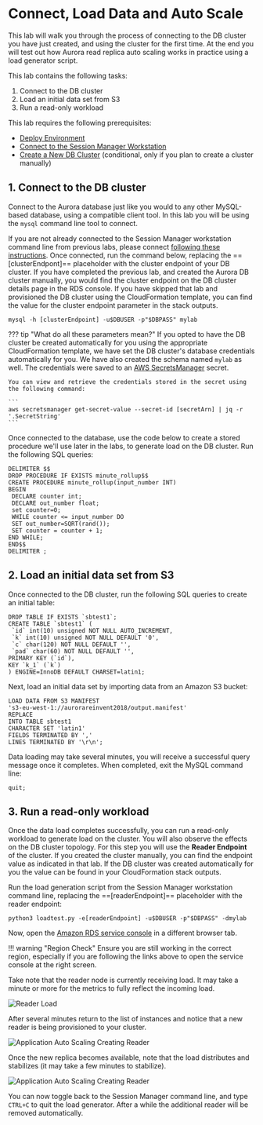 # Connect, Load Data and Auto Scale

This lab will walk you through the process of connecting to the DB cluster you have just created, and using the cluster for the first time. At the end you will test out how Aurora read replica auto scaling works in practice using a load generator script.

This lab contains the following tasks:

1. Connect to the DB cluster
2. Load an initial data set from S3
3. Run a read-only workload

This lab requires the following prerequisites:

* [Deploy Environment](/prereqs/environment/)
* [Connect to the Session Manager Workstation](/prereqs/connect/)
* [Create a New DB Cluster](/provisioned/create/) (conditional, only if you plan to create a cluster manually)


## 1. Connect to the DB cluster

Connect to the Aurora database just like you would to any other MySQL-based database, using a compatible client tool. In this lab you will be using the `mysql` command line tool to connect.

If you are not already connected to the Session Manager workstation command line from previous labs, please connect [following these instructions](/prereqs/connect/). Once connected, run the command below, replacing the ==[clusterEndpont]== placeholder with the cluster endpoint of your DB cluster. If you have completed the previous lab, and created the Aurora DB cluster manually, you would find the cluster endpoint on the DB cluster details page in the RDS console. If you have skipped that lab and provisioned the DB cluster using the CloudFormation template, you can find the value for the cluster endpoint parameter in the stack outputs.


```
mysql -h [clusterEndpoint] -u$DBUSER -p"$DBPASS" mylab
```

??? tip "What do all these parameters mean?"
    If you opted to have the DB cluster be created automatically for you using the appropriate CloudFormation template, we have set the DB cluster's database credentials automatically for you. We have also created the schema named `mylab` as well. The credentials were saved to an <a href="https://docs.aws.amazon.com/secretsmanager/latest/userguide/intro.html" target="_blank">AWS SecretsManager</a> secret.

    You can view and retrieve the credentials stored in the secret using the following command:

    ```
    aws secretsmanager get-secret-value --secret-id [secretArn] | jq -r '.SecretString'
    ```

Once connected to the database, use the code below to create a stored procedure we'll use later in the labs, to generate load on the DB cluster. Run the following SQL queries:

```
DELIMITER $$
DROP PROCEDURE IF EXISTS minute_rollup$$
CREATE PROCEDURE minute_rollup(input_number INT)
BEGIN
 DECLARE counter int;
 DECLARE out_number float;
 set counter=0;
 WHILE counter <= input_number DO
 SET out_number=SQRT(rand());
 SET counter = counter + 1;
END WHILE;
END$$
DELIMITER ;
```


## 2. Load an initial data set from S3

Once connected to the DB cluster, run the following SQL queries to create an initial table:

```
DROP TABLE IF EXISTS `sbtest1`;
CREATE TABLE `sbtest1` (
 `id` int(10) unsigned NOT NULL AUTO_INCREMENT,
 `k` int(10) unsigned NOT NULL DEFAULT '0',
 `c` char(120) NOT NULL DEFAULT '',
 `pad` char(60) NOT NULL DEFAULT '',
PRIMARY KEY (`id`),
KEY `k_1` (`k`)
) ENGINE=InnoDB DEFAULT CHARSET=latin1;
```

Next, load an initial data set by importing data from an Amazon S3 bucket:

```
LOAD DATA FROM S3 MANIFEST
's3-eu-west-1://aurorareinvent2018/output.manifest'
REPLACE
INTO TABLE sbtest1
CHARACTER SET 'latin1'
FIELDS TERMINATED BY ','
LINES TERMINATED BY '\r\n';
```

Data loading may take several minutes, you will receive a successful query message once it completes. When completed, exit the MySQL command line:

```
quit;
```


## 3. Run a read-only workload

Once the data load completes successfully, you can run a read-only workload to generate load on the cluster. You will also observe the effects on the DB cluster topology. For this step you will use the **Reader Endpoint** of the cluster. If you created the cluster manually, you can find the endpoint value as indicated in that lab. If the DB cluster was created automatically for you the value can be found in your CloudFormation stack outputs.

Run the load generation script from the Session Manager workstation command line, replacing the ==[readerEndpoint]== placeholder with the reader endpoint:

```
python3 loadtest.py -e[readerEndpoint] -u$DBUSER -p"$DBPASS" -dmylab
```

Now, open the <a href="https://us-west-2.console.aws.amazon.com/rds/home?region=us-west-2#databases:" target="_blank">Amazon RDS service console</a> in a different browser tab.

!!! warning "Region Check"
    Ensure you are still working in the correct region, especially if you are following the links above to open the service console at the right screen.

Take note that the reader node is currently receiving load. It may take a minute or more for the metrics to fully reflect the incoming load.

<span class="image">![Reader Load](4-read-load.png?raw=true)</span>

After several minutes return to the list of instances and notice that a new reader is being provisioned to your cluster.

<span class="image">![Application Auto Scaling Creating Reader](4-aas-create-reader.png?raw=true)</span>

Once the new replica becomes available, note that the load distributes and stabilizes (it may take a few minutes to stabilize).

<span class="image">![Application Auto Scaling Creating Reader](4-read-load-balanced.png?raw=true)</span>

You can now toggle back to the Session Manager command line, and type `CTRL+C` to quit the load generator. After a while the additional reader will be removed automatically.
